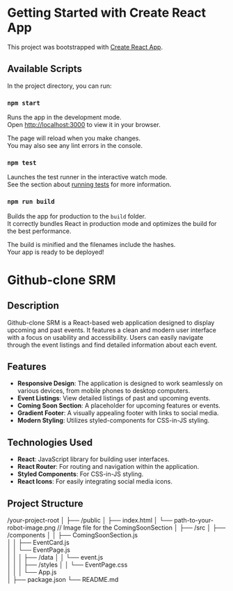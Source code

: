# Getting Started with Create React App

This project was bootstrapped with [Create React App](https://github.com/facebook/create-react-app).

## Available Scripts

In the project directory, you can run:

### `npm start`

Runs the app in the development mode.\
Open [http://localhost:3000](http://localhost:3000) to view it in your browser.

The page will reload when you make changes.\
You may also see any lint errors in the console.

### `npm test`

Launches the test runner in the interactive watch mode.\
See the section about [running tests](https://facebook.github.io/create-react-app/docs/running-tests) for more information.

### `npm run build`

Builds the app for production to the `build` folder.\
It correctly bundles React in production mode and optimizes the build for the best performance.

The build is minified and the filenames include the hashes.\
Your app is ready to be deployed!
# Github-clone SRM

## Description
Github-clone SRM is a React-based web application designed to display upcoming and past events. It features a clean and modern user interface with a focus on usability and accessibility. Users can easily navigate through the event listings and find detailed information about each event.

## Features
- **Responsive Design**: The application is designed to work seamlessly on various devices, from mobile phones to desktop computers.
- **Event Listings**: View detailed listings of past and upcoming events.
- **Coming Soon Section**: A placeholder for upcoming features or events.
- **Gradient Footer**: A visually appealing footer with links to social media.
- **Modern Styling**: Utilizes styled-components for CSS-in-JS styling.

## Technologies Used
- **React**: JavaScript library for building user interfaces.
- **React Router**: For routing and navigation within the application.
- **Styled Components**: For CSS-in-JS styling.
- **React Icons**: For easily integrating social media icons.

## Project Structure
/your-project-root
│
├── /public
│   ├── index.html
│   └── path-to-your-robot-image.png  // Image file for the ComingSoonSection
│
├── /src
│   ├── /components
│   │   ├── ComingSoonSection.js       
│   │   ├── EventCard.js               
│   │   └── EventPage.js                
│   │
│   ├── /data
│   │   └── event.js                   
│   │
│   ├── /styles
│   │   └── EventPage.css               
│   │
│   └── App.js                         
│
├── package.json
└── README.md
